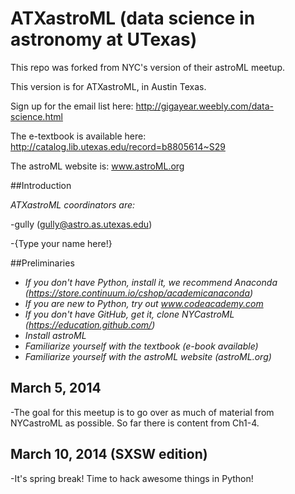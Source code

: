 # ATXastroML (data science in astronomy at UTexas)

This repo was forked from NYC's version of their astroML meetup.

This version is for ATXastroML, in Austin Texas. 

Sign up for the email list here:
http://gigayear.weebly.com/data-science.html

The e-textbook is available here:
http://catalog.lib.utexas.edu/record=b8805614~S29

The astroML website is:
www.astroML.org

##Introduction

_ATXastroML coordinators are:_

 -gully (gully@astro.as.utexas.edu)

 -{Type your name here!}

##Preliminaries

  - _If you don't have Python, install it, we recommend Anaconda (https://store.continuum.io/cshop/academicanaconda)_
  - _If you are new to Python, try out www.codeacademy.com_
  - _If you don't have GitHub, get it, clone NYCastroML (https://education.github.com/)_
  - _Install astroML_
  - _Familiarize yourself with the textbook (e-book available)_
  - _Familiarize yourself with the astroML website (astroML.org)_

## March 5, 2014

  -The goal for this meetup is to go over as much of material from NYCastroML as possible.  So far there is content from Ch1-4.

## March 10, 2014 (SXSW edition)

  -It's spring break!  Time to hack awesome things in Python!


